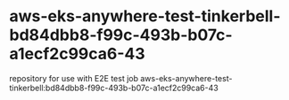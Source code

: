 # aws-eks-anywhere-test-tinkerbell-bd84dbb8-f99c-493b-b07c-a1ecf2c99ca6-43
repository for use with E2E test job aws-eks-anywhere-test-tinkerbell:bd84dbb8-f99c-493b-b07c-a1ecf2c99ca6-43
